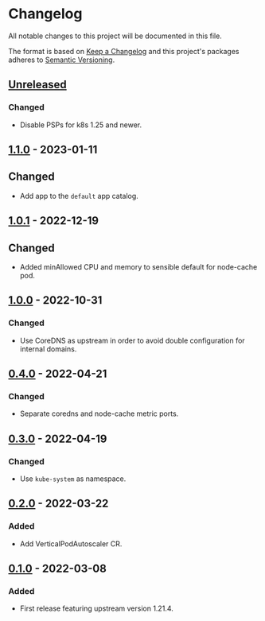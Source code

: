 # Changelog

All notable changes to this project will be documented in this file.

The format is based on [Keep a Changelog](http://keepachangelog.com/en/1.0.0/)
and this project's packages adheres to [Semantic Versioning](http://semver.org/spec/v2.0.0.html).

## [Unreleased]

### Changed

- Disable PSPs for k8s 1.25 and newer.

## [1.1.0] - 2023-01-11

## Changed

- Add app to the `default` app catalog.

## [1.0.1] - 2022-12-19

## Changed

- Added minAllowed CPU and memory to sensible default for node-cache pod.

## [1.0.0] - 2022-10-31

### Changed

- Use CoreDNS as upstream in order to avoid double configuration for internal domains.

## [0.4.0] - 2022-04-21

### Changed

- Separate coredns and node-cache metric ports.

## [0.3.0] - 2022-04-19

### Changed

- Use `kube-system` as namespace.

## [0.2.0] - 2022-03-22

### Added

- Add VerticalPodAutoscaler CR.

## [0.1.0] - 2022-03-08

### Added

- First release featuring upstream version 1.21.4.

[Unreleased]: https://github.com/giantswarm/k8s-dns-node-cache-app/compare/v1.1.0...HEAD
[1.1.0]: https://github.com/giantswarm/k8s-dns-node-cache-app/compare/v1.0.1...v1.1.0
[1.0.1]: https://github.com/giantswarm/k8s-dns-node-cache-app/compare/v1.0.0...v1.0.1
[1.0.0]: https://github.com/giantswarm/k8s-dns-node-cache-app/compare/v0.4.0...v1.0.0
[0.4.0]: https://github.com/giantswarm/k8s-dns-node-cache-app/compare/v0.3.0...v0.4.0
[0.3.0]: https://github.com/giantswarm/k8s-dns-node-cache-app/compare/v0.2.0...v0.3.0
[0.2.0]: https://github.com/giantswarm/k8s-dns-node-cache-app/compare/v0.1.0...v0.2.0
[0.1.0]: https://github.com/giantswarm/k8s-dns-node-cache-app/compare/v0.0.0...v0.1.0
